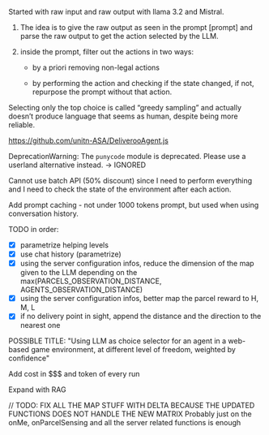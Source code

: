 Started with raw input and raw output with llama 3.2 and Mistral.

1. The idea is to give the raw output as seen in the prompt [prompt] and parse the raw
   output to get the action selected by the LLM.

2. inside the prompt, filter out the actions in two ways:

   - by a priori removing non-legal actions

   - by performing the action and checking if the state changed, if not, repurpose the
     prompt without that action.

Selecting only the top choice is called “greedy sampling” and actually doesn’t produce language that seems as human, despite being more reliable.

https://github.com/unitn-ASA/DeliverooAgent.js

DeprecationWarning: The `punycode` module is deprecated. Please use a userland alternative instead. -> IGNORED

Cannot use batch API (50% discount) since I need to perform everything and I need to check the state of the environment after each action.

Add prompt caching - not under 1000 tokens prompt, but used when using conversation history.

TODO in order:

- [x] parametrize helping levels
- [x] use chat history (parametrize)
- [x] using the server configuration infos, reduce the dimension of the map given to the LLM depending on the max(PARCELS_OBSERVATION_DISTANCE, AGENTS_OBSERVATION_DISTANCE)
- [x] using the server configuration infos, better map the parcel reward to H, M, L
- [x] if no delivery point in sight, append the distance and the direction to the nearest one

POSSIBLE TITLE: "Using LLM as choice selector for an agent in a web-based game environment, at different level of freedom, weighted by confidence"

Add cost in $$$ and token of every run

Expand with RAG

// TODO: FIX ALL THE MAP STUFF WITH DELTA BECAUSE THE UPDATED FUNCTIONS DOES NOT HANDLE THE NEW MATRIX
Probably just on the onMe, onParcelSensing and all the server related functions is enough
